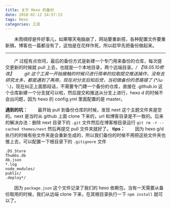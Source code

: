 ```yaml
---
title: 关于 Hexo 的备份
date: 2018-02-12 14:57:13
tags: Hexo
categories: 工具
---
```

　　未雨绸缪是件好事儿，如果哪天电脑崩了，网站要重新搭，各种配置文件要重新搞，博客也一篇都没有了，这怕是在花样作死，所以趁早先把备份做起来。<!--more-->

---
　　/* 过程有点坎坷，最后的备份方式是新建一个专门用来备份的仓库，每次提交更新的时候就 pull 上去，也就是一个本地目录，两个远端目录。*/
【18.05.10修改】
　　git 这个工具一开始接触的时候只进行简单的拉取提交推送操作，没有去研究太多，都是遇到了再用，现在对分支后知后觉，当初做备份的思路错了 (\*/ω＼*)，现在纠正上面那段话，不需要专门建一个备份的仓库，直接在 .github.io 这个仓库新建一个分支就可以啦，然后提交和推送从分支上进行，hexo d 的时候不会出问题，因为 hexo 的 config.yml 里面配置的是 master。

**遇到的坑：**
　　最开始 pull 到备份仓库的时候，发现 next 这个主题文件夹是空的。next 是当时从 github 上面 clone 下来的，url 和博客目录是不一致的。后来的解决办法：删除 next 目录下的 `.git` 文件然后在博客根目录运行 `git rm -r --cached themes/next` 然后再提交 pull 文件夹就好了。
**tips：**
　　因为 hexo g/d 执行的时候有些文件夹是会重新生成的，所以我们备份的时候不用把这些文件夹也推上去，可以配置一下根目录下的 `.gitignore` 文件
```
.DS_Store
Thumbs.db
db.json
*.log
node_modules/
public/
.deploy*/
```
　　因为 `package.json` 这个文件记录了我们的 hexo 依赖包，当有一天需要从备份取用的时候，我们从远端 clone 下来，在其根目录执行一下 `npm install` 就可以了。